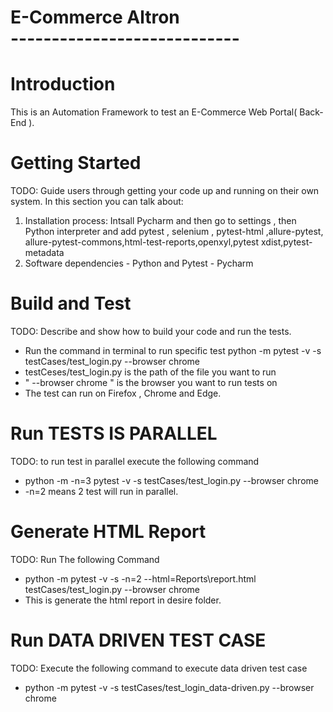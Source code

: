 # E-Commerce Altron<br>----------------------------
# Introduction 
This is an Automation Framework to test an E-Commerce Web Portal( Back-End ).

# Getting Started
TODO: Guide users through getting your code up and running on their own system. In this section you can talk about:

1.	Installation process:
		Intsall Pycharm and then go to settings , then Python interpreter and add pytest , selenium , pytest-html ,allure-pytest,
		allure-pytest-commons,html-test-reports,openxyl,pytest xdist,pytest-metadata
2.	Software dependencies
			- Python and Pytest
			- Pycharm

# Build and Test
TODO: Describe and show how to build your code and run the tests. 

- Run the command in terminal to run specific test 
  python -m pytest -v -s testCases/test_login.py --browser chrome 
- testCeses/test_login.py is the path of the file you want to run
- " --browser chrome " is the browser you want to run tests on
- The test can run on Firefox , Chrome and Edge.

# Run TESTS IS PARALLEL
TODO: to run test in parallel execute the following command
- python -m -n=3 pytest -v -s testCases/test_login.py --browser chrome
- -n=2 means 2 test will run in parallel.

# Generate HTML Report
TODO: Run The following Command
- python -m pytest -v -s -n=2 --html=Reports\report.html testCases/test_login.py --browser chrome
- This is generate the html report in desire folder.

# Run DATA DRIVEN TEST CASE
TODO: Execute the following command to execute data driven test case
-  python -m pytest -v -s testCases/test_login_data-driven.py --browser chrome 
